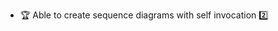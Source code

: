 * <span id="outcome-sequenceDiagrams-selfInvocation-one">:trophy: Able to create sequence diagrams with self invocation :two:</span>
